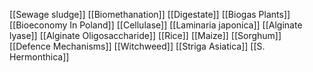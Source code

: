 [[Sewage sludge]]
[[Biomethanation]]
[[Digestate]]
[[Biogas Plants]]
[[Bioeconomy In Poland]]
[[Cellulase]]
[[Laminaria japonica]]
[[Alginate lyase]]
[[Alginate Oligosaccharide]]
[[Rice]]
[[Maize]]
[[Sorghum]]
[[Defence Mechanisms]]
[[Witchweed]]
[[Striga Asiatica]]
[[S. Hermonthica]]
